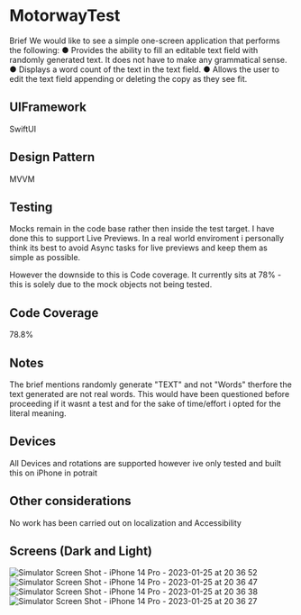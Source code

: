 # MotorwayTest
Brief
We would like to see a simple one-screen application that performs the following:
● Provides the ability to fill an editable text field with randomly generated text. It does
not have to make any grammatical sense.
● Displays a word count of the text in the text field.
● Allows the user to edit the text field appending or deleting the copy as they see fit.

## UIFramework
SwiftUI

## Design Pattern
MVVM

## Testing
Mocks remain in the code base rather then inside the test target. I have done this to support Live Previews. In a real world enviroment i personally think its best to avoid Async tasks for live previews and keep them as simple as possible.

However the downside to this is Code coverage. It currently sits at 78% - this is solely due to the mock objects not being tested.
## Code Coverage
78.8%

## Notes
The brief mentions randomly generate "TEXT" and not "Words" therfore the text generated are not real words. This would have been questioned before proceeding if it wasnt a test and for the sake of time/effort i opted for the literal meaning.

## Devices
All Devices and rotations are supported however ive only tested and built this on iPhone in potrait

## Other considerations
No work has been carried out on localization and Accessibility

## Screens (Dark and Light)
![Simulator Screen Shot - iPhone 14 Pro - 2023-01-25 at 20 36 52](https://user-images.githubusercontent.com/1189000/214684733-382aa1f9-c857-4ffd-90ac-40af99232c64.png)
![Simulator Screen Shot - iPhone 14 Pro - 2023-01-25 at 20 36 47](https://user-images.githubusercontent.com/1189000/214684744-b51d0ba6-3273-40f3-8ce0-e1bcd19d9f34.png)
![Simulator Screen Shot - iPhone 14 Pro - 2023-01-25 at 20 36 38](https://user-images.githubusercontent.com/1189000/214684749-9d0c4f5c-91f8-44e4-b0c7-8faee14939a8.png)
![Simulator Screen Shot - iPhone 14 Pro - 2023-01-25 at 20 36 27](https://user-images.githubusercontent.com/1189000/214684751-0b935436-60ca-493c-942c-89b82261b4b4.png)
